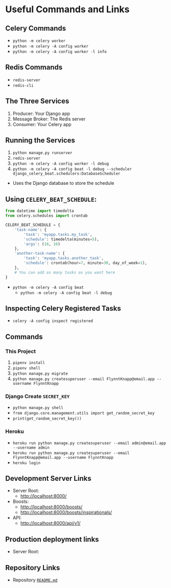 # Useful Commands and Links

## Celery Commands

- `python -m celery worker`
- `python -m celery -A config worker`
- `python -m celery -A config worker -l info`

## Redis Commands

- `redis-server`
- `redis-cli`

## The Three Services
1. Producer: Your Django app
1. Message Broker: The Redis server
1. Consumer: Your Celery app

## Running the Services

1. `python manage.py runserver`
1. `redis-server`
1. `python -m celery -A config worker -l debug`
1. `python -m celery -A config beat -l debug --scheduler django_celery_beat.schedulers:DatabaseScheduler`
  - Uses the Django database to store the schedule


## Using `CELERY_BEAT_SCHEDULE`:

```python
from datetime import timedelta
from celery.schedules import crontab

CELERY_BEAT_SCHEDULE = {
    'task-name': {
        'task': 'myapp.tasks.my_task',
        'schedule': timedelta(minutes=5),
        'args': (16, 16)
    },
    'another-task-name': {
        'task': 'myapp.tasks.another_task',
        'schedule': crontab(hour=7, minute=30, day_of_week=1),
    },
    # You can add as many tasks as you want here
}
```

- `python -m celery -A config beat`
  - `python -m celery -A config beat -l debug`


## Inspecting Celery Registered Tasks
- `celery -A config inspect registered`

## Commands

### This Project

1. `pipenv install`
1. `pipenv shell`
1. `python manage.py migrate`
1. `python manage.py createsuperuser --email FlynntKnapp@email.app --username FlynntKnapp`

### Django Create `SECRET_KEY`

* `python manage.py shell`
* `from django.core.management.utils import get_random_secret_key`
* `print(get_random_secret_key())`

### Heroku

* `heroku run python manage.py createsuperuser --email admin@email.app --username admin`
* `heroku run python manage.py createsuperuser --email FlynntKnapp@email.app --username FlynntKnapp`
* `heroku login`

## Development Server Links

* Server Root:
  * <http://localhost:8000/>
* Boosts:
  * <http://localhost:8000/boosts/>
  * <http://localhost:8000/boosts/inspirationals/>
* API:
  * <http://localhost:8000/api/v1/>

## Production deployment links

* Server Root:

## Repository Links

* Repository [`README.md`](../README.md)
